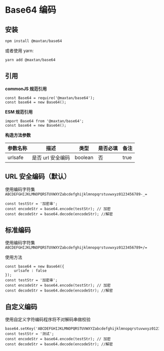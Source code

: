 # Base64 编码

## 安装

    npm install @maxtan/base64

或者使用 yarn:

    yarn add @maxtan/base64

## 引用

**commonJS 规范引用**

    const Base64 = require('@maxtan/base64');
    const base64 = new Base64();

**ESM 规范引用**

    import Base64 from '@maxtan/base64';
    const base64 = new Base64();

**构造方法参数**

| 参数名称 | 描述              | 类型    | 是否必填 | 备注 |
| -------- | ----------------- | ------- | -------- | ---- |
| urlsafe  | 是否 url 安全编码 | boolean | 否       | true |

## URL 安全编码（默认）

使用编码字符集 `ABCDEFGHIJKLMNOPQRSTUVWXYZabcdefghijklmnopqrstuvwxyz0123456789-_=`

    const testStr = '加密串';
    const encodeStr = base64.encode(testStr); // 加密
    const decodeStr = base64.decode(encodeStr); //解密

## 标准编码

使用编码字符集 `ABCDEFGHIJKLMNOPQRSTUVWXYZabcdefghijklmnopqrstuvwxyz0123456789+/=`

使用方法

    const base64 = new Base64({
        urlsafe : false
    });
    const testStr = '加密串';
    const encodeStr = base64.encode(testStr); // 加密
    const decodeStr = base64.decode(encodeStr); //解密

## 自定义编码

使用自定义字符编码程序将不对解码串做校验

    base64.setKey('ABCDEFGHIJKLMNOPQRSTUVWXYZabcdefghijklmnopqrstuvwxyz0123456789#+=')
    const testStr = '测试';
    const encodeStr = base64.encode(testStr); // 加密
    const decodeStr = base64.decode(encodeStr); //解密
